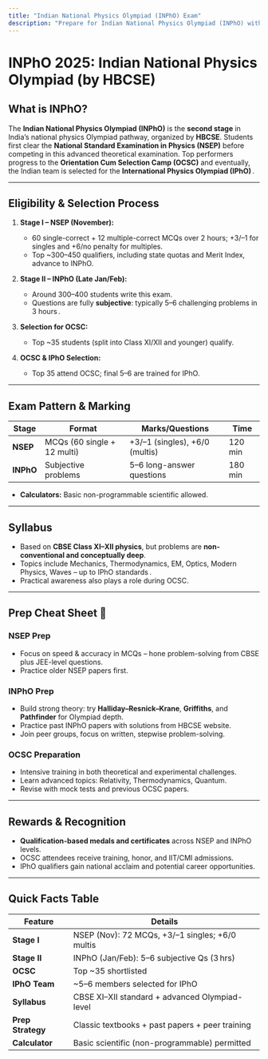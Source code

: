 ```yaml
---
title: "Indian National Physics Olympiad (INPhO) Exam"
description: "Prepare for Indian National Physics Olympiad (INPhO) with our mock tests."
---
```



# INPhO 2025: Indian National Physics Olympiad (by HBCSE)

## What is INPhO?

The **Indian National Physics Olympiad (INPhO)** is the **second stage** in India’s national physics Olympiad pathway, organized by **HBCSE**. Students first clear the **National Standard Examination in Physics (NSEP)** before competing in this advanced theoretical examination. Top performers progress to the **Orientation Cum Selection Camp (OCSC)** and eventually, the Indian team is selected for the **International Physics Olympiad (IPhO)** .

---

## Eligibility & Selection Process

1. **Stage I – NSEP (November):**

   * 60 single-correct + 12 multiple-correct MCQs over 2 hours; +3/–1 for singles and +6/no penalty for multiples.
   * Top \~300–450 qualifiers, including state quotas and Merit Index, advance to INPhO.

2. **Stage II – INPhO (Late Jan/Feb):**

   * Around 300–400 students write this exam.
   * Questions are fully **subjective**: typically 5–6 challenging problems in 3 hours .

3. **Selection for OCSC:**

   * Top \~35 students (split into Class XI/XII and younger) qualify.

4. **OCSC & IPhO Selection:**

   * Top 35 attend OCSC; final 5–6 are trained for IPhO.

---

## Exam Pattern & Marking

| Stage     | Format                      | Marks/Questions                | Time     |
| --------- | --------------------------- | ------------------------------ | -------- |
| **NSEP**  | MCQs (60 single + 12 multi) | +3/–1 (singles), +6/0 (multis) | 120 min  |
| **INPhO** | Subjective problems         | 5–6 long-answer questions      | 180 min  |

* **Calculators:** Basic non-programmable scientific allowed.

---

## Syllabus

* Based on **CBSE Class XI–XII physics**, but problems are **non-conventional and conceptually deep**.
* Topics include Mechanics, Thermodynamics, EM, Optics, Modern Physics, Waves – up to IPhO standards .
* Practical awareness also plays a role during OCSC.

---

## Prep Cheat Sheet 🎯

### NSEP Prep

* Focus on speed & accuracy in MCQs – hone problem-solving from CBSE plus JEE-level questions.
* Practice older NSEP papers first.

### INPhO Prep

* Build strong theory: try **Halliday–Resnick–Krane**, **Griffiths**, and **Pathfinder** for Olympiad depth.
* Practice past INPhO papers with solutions from HBCSE website.
* Join peer groups, focus on written, stepwise problem-solving.

### OCSC Preparation

* Intensive training in both theoretical and experimental challenges.
* Learn advanced topics: Relativity, Thermodynamics, Quantum.
* Revise with mock tests and previous OCSC papers.

---

## Rewards & Recognition

* **Qualification-based medals and certificates** across NSEP and INPhO levels.
* OCSC attendees receive training, honor, and IIT/CMI admissions.
* IPhO qualifiers gain national acclaim and potential career opportunities.

---

## Quick Facts Table

| Feature           | Details                                         |
| ----------------- | ----------------------------------------------- |
| **Stage I**       | NSEP (Nov): 72 MCQs, +3/–1 singles; +6/0 multis |
| **Stage II**      | INPhO (Jan/Feb): 5–6 subjective Qs (3 hrs)      |
| **OCSC**          | Top \~35 shortlisted                            |
| **IPhO Team**     | \~5–6 members selected for IPhO                 |
| **Syllabus**      | CBSE XI–XII standard + advanced Olympiad-level  |
| **Prep Strategy** | Classic textbooks + past papers + peer training |
| **Calculator**    | Basic scientific (non-programmable) permitted   |
